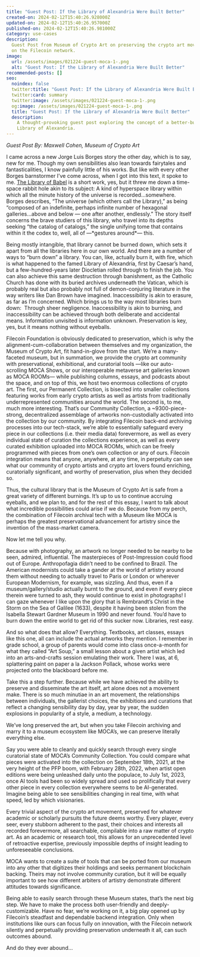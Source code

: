 ```yaml
---
title: "Guest Post: If the Library of Alexandria Were Built Better"
created-on: 2024-02-12T15:40:26.928000Z
updated-on: 2024-02-12T15:40:26.957000Z
published-on: 2024-02-12T15:40:26.981000Z
category: use-cases
description:
  Guest Post from Museum of Crypto Art on preserving the crypto art movement
  on the Filecoin network.
image:
  url: /assets/images/021224-guest-moca-1-.png
  alt: "Guest Post: If the Library of Alexandria Were Built Better"
recommended-posts: []
seo:
  noindex: false
  twitter:title: "Guest Post: If the Library of Alexandria Were Built Better"
  twitter:card: summary
  twitter:image: /assets/images/021224-guest-moca-1-.png
  og:image: /assets/images/021224-guest-moca-1-.png
  title: "Guest Post: If the Library of Alexandria Were Built Better"
  description:
    A thought-provoking guest post exploring the concept of a better-built
    Library of Alexandria.
---
```


_Guest Post By: Maxwell Cohen, Museum of Crypto Art_

I came across a new Jorge Luis Borges story the other day, which is to say, new for me. Though my own sensibilities also lean towards fairytales and fantasticalities, I know painfully little of his works. But like with every other Borges barnstormer I’ve come across, when I got into this text, it spoke to me. [The Library of Babel](https://sites.evergreen.edu/politicalshakespeares/wp-content/uploads/sites/226/2015/12/Borges-The-Library-of-Babel.pdf) is a short work, yes, but it threw me down a time-space rabbit hole akin to its subject: A kind of hyperspace library within which all the minute history of the universe is recorded…somewhere. Borges describes, “The universe (which others call the Library),” as being “composed of an indefinite, perhaps infinite number of hexagonal galleries…above and below — one after another, endlessly.” The story itself concerns the brave studiers of this library, who travel into its depths seeking “the catalog of catalogs,” the single unifying tome that contains within it the codex to, well, all of —\*gestures around\*— this.

Being mostly intangible, that library cannot be burned down, which sets it apart from all the libraries here in our own world. And there are a number of ways to “burn down” a library. You can, like, actually burn it, with fire, which is what happened to the famed Library of Alexandria, first by Caesar’s hand, but a few-hundred-years later Diocletian rolled through to finish the job. You can also achieve this same destruction through banishment, as the Catholic Church has done with its buried archives underneath the Vatican, which is probably real but also probably not full of demon-conjuring literature in the way writers like Dan Brown have imagined. Inaccessibility is akin to erasure, as far as I’m concerned. Which brings us to the way most libraries burn down:  Through sheer negligence. Inaccessibility is akin to burning, and inaccessibility can be achieved through both deliberate and accidental means. Information unvisited is information unknown. Preservation is key, yes, but it means nothing without eyeballs.

Filecoin Foundation is obviously dedicated to preservation, which is why the alignment-cum-collaboration between themselves and my organization, the Museum of Crypto Art, fit hand-in-glove from the start. We’re a many-faceted museum, but in summation, we provide the crypto art community with preservational, exhibitional, and curatorial tools —like our auto-scrolling MOCA Shows, or our interoperable metaverse art galleries known as MOCA ROOMs— while publishing columns, essays, and podcasts about the space, and on top of this, we host two enormous collections of crypto art. The first, our Permanent Collection, is bisected into smaller collections featuring works from early crypto artists as well as artists from traditionally underrepresented communities around the world. The second is, to me, much more interesting. That’s our Community Collection, a ~9300-piece-strong, decentralized assemblage of artworks non-custodially activated into the collection by our community. By integrating Filecoin back-end archiving processes into our tech-stack, we’re able to essentially safeguard every piece in our collections (i.e. their media data) forevermore, as well as every individual state of curation the collections experience, as well as every curated exhibition uploaded into MOCA ROOMs, which can be freely programmed with pieces from one’s own collection or any of ours. Filecoin integration means that anyone, anywhere, at any time, in perpetuity can see what our community of crypto artists and crypto art lovers found enriching, curatorially significant, and worthy of preservation, plus when they decided so.

Thus, the cultural library that is the Museum of Crypto Art is safe from a great variety of different burnings. It’s up to us to continue accruing eyeballs, and we plan to, and for the rest of this essay, I want to talk about what incredible possibilities could arise if we do. Because from my perch, the combination of Filecoin archival tech with a Museum like MOCA is perhaps the greatest preservational advancement for artistry since the invention of the mass-market camera.

Now let me tell you why.

Because with photography, an artwork no longer needed to be nearby to be seen, admired, influential. The masterpieces of Post-Impression could flood out of Europe. Anthropofagia didn’t need to be confined to Brazil. The American modernists could take a gander at the world of artistry around them without needing to actually travel to Paris or London or wherever European Modernism, for example, was sizzling. And thus, even if a museum/gallery/studio actually burnt to the ground, and even if every piece therein were turned to ash, they would continue to exist in photographs! I can gaze whenever I like upon the glory that is Rembrandt’s Christ in the Storm on the Sea of Galilee (1633), despite it having been stolen from the Isabella Stewart Gardner Museum in 1990 and never found. You’d have to burn down the entire world to get rid of this sucker now. Libraries, rest easy.

And so what does that allow? Everything. Textbooks, art classes, essays like this one, all can include the actual artworks they mention. I remember in grade school, a group of parents would come into class once-a-month for what they called “Art Soup,” a small lesson about a given artist which led into an arts-and-crafts session emulating their work. There I was, at 6, splattering paint on paper a la Jackson Pollack, whose works were projected onto the blackboard before me.

Take this a step further. Because while we have achieved the ability to preserve and disseminate the art itself, art alone does not a movement make. There is so much minutiae in an art movement, the relationships between individuals, the gallerist choices, the exhibitions and curations that reflect a changing sensibility day by day, year by year, the sudden explosions in popularity of a style, a medium, a technology.

We’ve long preserved the art, but when you take Filecoin archiving and marry it to a museum ecosystem like MOCA’s, we can preserve literally everything else.

Say you were able to cleanly and quickly search through every single curatorial state of MOCA’s Community Collection. You could compare what pieces were activated into the collection on September 18th, 2021, at the very height of the PFP boom, with February 28th, 2022, when artist open editions were being unleashed daily unto the populace, to July 1st, 2023, once AI tools had been so widely spread and used so prolifically that every other piece in every collection everywhere seems to be AI-generated. Imagine being able to see sensibilities changing in real time, with what speed, led by which visionaries.

Every trivial aspect of the crypto art movement, preserved for whatever academic or scholarly pursuits the future deems worthy. Every player, every seer, every stubborn adherent to the past, their choices and interests all recorded forevermore, all searchable, compilable into a raw matter of crypto art. As an academic or research tool, this allows for an unprecedented level of retroactive expertise, previously impossible depths of insight leading to unforeseeable conclusions.

MOCA wants to create a suite of tools that can be ported from our museum into any other that digitizes their holdings and seeks permanent blockchain backing. Theirs may not involve community curation, but it will be equally important to see how different arbiters of artistry demonstrate different attitudes towards significance.

Being able to easily search through these Museum states, that’s the next big step. We have to make the process both user-friendly and deeply-customizable. Have no fear, we’re working on it, a big play opened up by Filecoin’s steadfast and dependable backend integration. Only when institutions like ours can focus fully on innovation, with the Filecoin network silently and perpetually providing preservation underneath it all, can such outcomes abound.

And do they ever abound…
